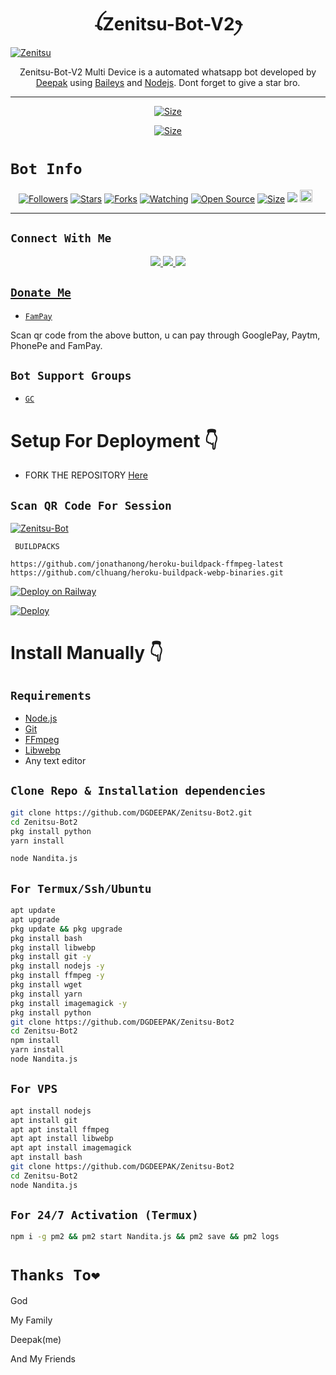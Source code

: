 

<h1 align="center">ꪶZenitsu-Bot-V2ꫂ<br></h1>
<a href="https://ibb.co/7k1KVjd"><img src="https://i.ibb.co/7k1KVjd/Zenitsu.jpg" alt="Zenitsu" border="0"></a>

<p align="center">
Zenitsu-Bot-V2 Multi Device is a automated whatsapp bot developed by <a href="https://youtube.com/@dreamguydeepak" target="_blank">Deepak</a> using <a href="https://github.com/adiwajshing/Baileys" target="_blank">Baileys</a> and <a href="https://github.com/nodejs" target="_blank">Nodejs</a>. Dont forget to give a star bro.
</p>

------
<p align="center">
<a href="https://youtu.be/fVFn4fhz-F8"><img title="Size" src="https://img.shields.io/badge/Tutorial-Video-green"></a>
</p>

<p align="center">
<a href="https://youtu.be/nCAHLkeuZmE"><img title="Size" src="https://img.shields.io/badge/Tutorial-Video2-green"></a>
</p>


# ```Bot Info```
<p align="center">
<a href="https://github.com/DGDEEPAK/followers"><img title="Followers" src="https://img.shields.io/github/followers/DGDEEPAK?color=red&style=flat-square"></a>
<a href="https://github.com/DGDEEPAK/Zenitsu-Bot2/stargazers/"><img title="Stars" src="https://img.shields.io/github/stars/DGDEEPAK/Zenitsu-Bot2?color=blue&style=flat-square"></a>
<a href="https://github.com/DGDEEPAK/Zenitsu-Bot2/network/members"><img title="Forks" src="https://img.shields.io/github/forks/DGDEEPAK/Zenitsu-Bot2?color=red&style=flat-square"></a>
<a href="https://github.com/DGDEEPAK/Zenitsu-Bot2/watchers"><img title="Watching" src="https://img.shields.io/github/watchers/DGDEEPAK/Zenitsu-Bot2?label=Watchers&color=blue&style=flat-square"></a>
<a href="https://github.com/DGDEEPAK/Zenitsu-Bot2"><img title="Open Source" src="https://img.shields.io/badge/Author-Deepak.-red?v=103"></a>
<a href="https://github.com/DGDEEPAK/Zenitsu-Bot2/"><img title="Size" src="https://img.shields.io/github/repo-size/DGDEEPAK/Zenitsu-Bot2?style=flat-square&color=green"></a>
<a href="https://hits.seeyoufarm.com"><img src="https://hits.seeyoufarm.com/api/count/incr/badge.svg?url=https%3A%2F%2Fgithub.com%2FDGDEEPAK%2FZenitsu-Bot2&count_bg=%2379C83D&title_bg=%23555555&icon=probot.svg&icon_color=%2300FF6D&title=hits&edge_flat=false"/></a>
<a href="https://github.com/DGDEEPAK/Zenitsu-Bot2/graphs/commit-activity"><img height="20" src="https://img.shields.io/badge/Maintained%3F-yes-green.svg"></a>&nbsp;&nbsp;
</p>
<p align='center'>
    </p>

-------

## ```Connect With Me```
<p align="center">
<a href="https://wa.me/918348225320"><img src="https://img.shields.io/badge/Contact Deepak-25D366?style=for-the-badge&logo=whatsapp&logoColor=white" />
<a href="https://chat.whatsapp.com/KguOo9XsRTW2iESYuHzVX1"><img src="https://img.shields.io/badge/Join Official GC-25D366?style=for-the-badge&logo=whatsapp&logoColor=white" />
<a href="https://youtube.com/@dreamguydeepak"><img src="https://img.shields.io/badge/Subscribe Deepak-ff0000?style=for-the-badge&logo=youtube&logoColor=ff000000&link=https://youtube.com/@dreamguydeepak" /><br>
</p>

## ```Donate Me```

- [`FamPay`](https://i.ibb.co/j4dTYk3/IMG-20221229-WA0243.jpg)

<p align="left">
Scan qr code from the above button, u can pay through GooglePay, Paytm, PhonePe and FamPay.
</p>

## ```Bot Support Groups```

- [`GC`](https://chat.whatsapp.com/KguOo9XsRTW2iESYuHzVX1)

# Setup For Deployment 👇

- FORK THE REPOSITORY [Here](https://github.com/DGDEEPAK/Zenitsu-Bot2/fork)

## `Scan QR Code For Session`
[![Zenitsu-Bot](https://repl.it/badge/github/quiec/whatsasena)](https://replit.com/@deepakbots/Zenitsu-Md?output%20only=1&lite=1#index.js)

 ` BUILDPACKS`

```
https://github.com/jonathanong/heroku-buildpack-ffmpeg-latest
https://github.com/clhuang/heroku-buildpack-webp-binaries.git
```

[![Deploy on Railway](https://railway.app/button.svg)](https://railway.app/new/template/tNYpiN?referralCode=_Hy7Gv)

[![Deploy](https://www.herokucdn.com/deploy/button.svg)](https://heroku.com/deploy?template=https://github.com/DGDEEPAK/Zenitsu-Bot2/)

# Install Manually 👇
## `Requirements`
* [Node.js](https://nodejs.org/en/)
* [Git](https://git-scm.com/downloads)
* [FFmpeg](https://github.com/BtbN/FFmpeg-Builds/releases/download/autobuild-2020-12-08-13-03/ffmpeg-n4.3.1-26-gca55240b8c-win64-gpl-4.3.zip)
* [Libwebp](https://developers.google.com/speed/webp/download)
* Any text editor
## `Clone Repo & Installation dependencies`
```bash
git clone https://github.com/DGDEEPAK/Zenitsu-Bot2.git
cd Zenitsu-Bot2
pkg install python
yarn install

node Nandita.js
```
## `For Termux/Ssh/Ubuntu`
```bash
apt update
apt upgrade
pkg update && pkg upgrade
pkg install bash
pkg install libwebp
pkg install git -y
pkg install nodejs -y 
pkg install ffmpeg -y 
pkg install wget
pkg install yarn
pkg install imagemagick -y
pkg install python
git clone https://github.com/DGDEEPAK/Zenitsu-Bot2
cd Zenitsu-Bot2 
npm install
yarn install
node Nandita.js
```
## `For VPS`
```bash
apt install nodejs 
apt install git 
apt apt install ffmpeg 
apt apt install libwebp 
apt apt install imagemagick
apt install bash
git clone https://github.com/DGDEEPAK/Zenitsu-Bot2
cd Zenitsu-Bot2
node Nandita.js
```
## `For 24/7 Activation (Termux)`
```bash
npm i -g pm2 && pm2 start Nandita.js && pm2 save && pm2 logs
```
# `Thanks To❤️`
God

My Family

Deepak(me)

And My Friends
